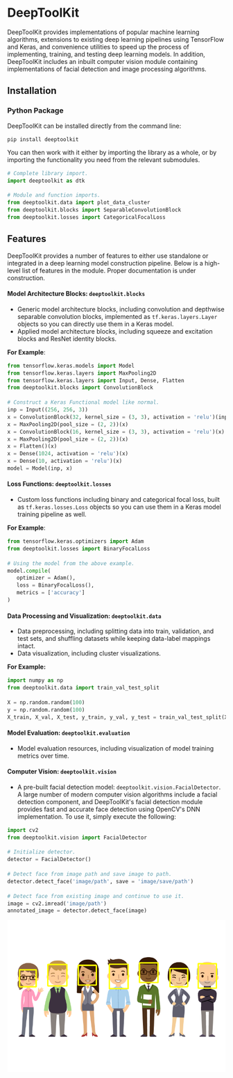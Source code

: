 # DeepToolKit

DeepToolKit provides implementations of popular machine learning algorithms, extensions to existing
deep learning pipelines using TensorFlow and Keras, and convenience utilities to speed up the process
of implementing, training, and testing deep learning models. In addition, DeepToolKit includes an inbuilt 
computer vision module containing implementations of facial detection and image processing algorithms. 

## Installation

### Python Package

DeepToolKit can be installed directly from the command line:

```shell script
pip install deeptoolkit
```

You can then work with it either by importing the library as a whole, or by importing 
the functionality you need from the relevant submodules.

```python
# Complete library import.
import deeptoolkit as dtk

# Module and function imports.
from deeptoolkit.data import plot_data_cluster
from deeptoolkit.blocks import SeparableConvolutionBlock
from deeptoolkit.losses import CategoricalFocalLoss
```



## Features

DeepToolKit provides a number of features to either use standalone or integrated in a deep learning model 
construction pipeline. Below is a high-level list of features in the module. Proper documentation is under construction.

#### Model Architecture Blocks: `deeptoolkit.blocks`

- Generic model architecture blocks, including convolution and depthwise separable convolution blocks, implemented as 
`tf.keras.layers.Layer` objects so you can directly use them in a Keras model.
- Applied model architecture blocks, including squeeze and excitation blocks and ResNet identity blocks.

**For Example**:

```python
from tensorflow.keras.models import Model
from tensorflow.keras.layers import MaxPooling2D
from tensorflow.keras.layers import Input, Dense, Flatten
from deeptoolkit.blocks import ConvolutionBlock

# Construct a Keras Functional model like normal.
inp = Input((256, 256, 3))
x = ConvolutionBlock(32, kernel_size = (3, 3), activation = 'relu')(inp)
x = MaxPooling2D(pool_size = (2, 2))(x)
x = ConvolutionBlock(16, kernel_size = (3, 3), activation = 'relu')(x)
x = MaxPooling2D(pool_size = (2, 2))(x)
x = Flatten()(x)
x = Dense(1024, activation = 'relu')(x)
x = Dense(10, activation = 'relu')(x)
model = Model(inp, x)
```

#### Loss Functions: `deeptoolkit.losses`

- Custom loss functions including binary and categorical focal loss, built as `tf.keras.losses.Loss` objects
so you can use them in a Keras model training pipeline as well.

**For Example**:

```python
from tensorflow.keras.optimizers import Adam
from deeptoolkit.losses import BinaryFocalLoss

# Using the model from the above example.
model.compile(
   optimizer = Adam(),
   loss = BinaryFocalLoss(),
   metrics = ['accuracy']
)
```

#### Data Processing and Visualization: `deeptoolkit.data`

- Data preprocessing, including splitting data into train, validation, and test sets, and 
shuffling datasets while keeping data-label mappings intact.
- Data visualization, including cluster visualizations. 

**For Example:**

```python
import numpy as np
from deeptoolkit.data import train_val_test_split

X = np.random.random(100)
y = np.random.random(100)
X_train, X_val, X_test, y_train, y_val, y_test = train_val_test_split(X, y, split = [0.6, 0.2, 0.2])
```

#### Model Evaluation: `deeptoolkit.evaluation`

- Model evaluation resources, including visualization of model training metrics over time.

#### Computer Vision: `deeptoolkit.vision`

 - A pre-built facial detection model: `deeptoolkit.vision.FacialDetector`. A large number of modern 
 computer vision algorithms include a facial detection component, and DeepToolKit's facial detection module
 provides fast and accurate face detection using OpenCV's DNN implementation. To use it, simply execute the 
 following: 
 
 ```python
import cv2
from deeptoolkit.vision import FacialDetector

# Initialize detector.
detector = FacialDetector()

# Detect face from image path and save image to path.
detector.detect_face('image/path', save = 'image/save/path')

# Detect face from existing image and continue to use it.
image = cv2.imread('image/path')
annotated_image = detector.detect_face(image)
```

![Facial Detection Cartoon](examples/vision-example-image.png)

